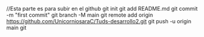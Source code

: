 //Esta parte es para subir en el github 
git init
git add README.md
git commit -m "first commit"
git branch -M main
git remote add origin https://github.com/UnicorniosaraC/Tuds-desarrollo2.git
git push -u origin main
git